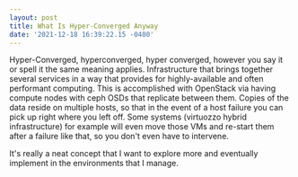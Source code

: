 ```yaml
--- 
layout: post 
title: What Is Hyper-Converged Anyway 
date: '2021-12-18 16:39:22.15 -0400' 
--- 
```

Hyper-Converged, hyperconverged, hyper converged, however you say it or spell it the same meaning applies. 
Infrastructure that brings together several services in a way that provides for highly-available and often 
performant computing. This is accomplished with OpenStack via having compute nodes with ceph OSDs that replicate 
between them. Copies of the data reside on multiple hosts, so that in the event of a host failure you can pick 
up right where you left off. Some systems (virtuozzo hybrid infrastructure) for example will even move those VMs 
and re-start them after a failure like that, so you don't even have to intervene. 

It's really a neat concept that I want to explore more and eventually implement in the environments that I 
manage. 
